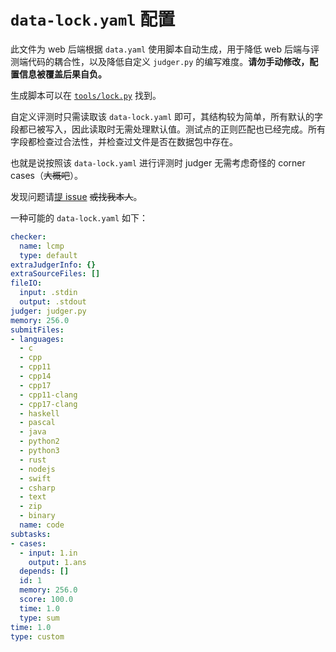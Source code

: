 # `data-lock.yaml` 配置

此文件为 web 后端根据 `data.yaml` 使用脚本自动生成，用于降低 web 后端与评测端代码的耦合性，以及降低自定义 `judger.py` 的编写难度。**请勿手动修改，配置信息被覆盖后果自负。**

生成脚本可以在 [`tools/lock.py`](../tools/lock.py) 找到。

自定义评测时只需读取该 `data-lock.yaml` 即可，其结构较为简单，所有默认的字段都已被写入，因此读取时无需处理默认值。测试点的正则匹配也已经完成。所有字段都检查过合法性，并检查过文件是否在数据包中存在。

也就是说按照该 `data-lock.yaml` 进行评测时 judger 无需考虑奇怪的 corner cases（~~大概吧~~）。

发现问题请[提 issue](https://github.com/yaoxi-std/antoj-judger/issues/new) ~~或找我本人~~。

一种可能的 `data-lock.yaml` 如下：

```yaml
checker:
  name: lcmp
  type: default
extraJudgerInfo: {}
extraSourceFiles: []
fileIO:
  input: .stdin
  output: .stdout
judger: judger.py
memory: 256.0
submitFiles:
- languages:
  - c
  - cpp
  - cpp11
  - cpp14
  - cpp17
  - cpp11-clang
  - cpp17-clang
  - haskell
  - pascal
  - java
  - python2
  - python3
  - rust
  - nodejs
  - swift
  - csharp
  - text
  - zip
  - binary
  name: code
subtasks:
- cases:
  - input: 1.in
    output: 1.ans
  depends: []
  id: 1
  memory: 256.0
  score: 100.0
  time: 1.0
  type: sum
time: 1.0
type: custom
```

